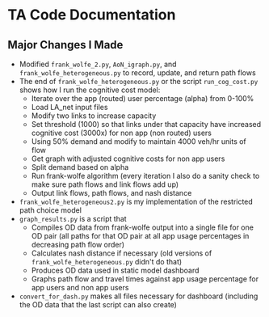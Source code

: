 # TA Code Documentation
## Major Changes I Made
* Modified `frank_wolfe_2.py`, `AoN_igraph.py`, and `frank_wolfe_heterogeneous.py` to record, update, and return path flows
* The end of `frank_wolfe_heterogeneous.py` or the script `run_cog_cost.py` shows how I run the cognitive cost model:
	* Iterate over the app (routed) user percentage (alpha) from 0-100%
	* Load LA_net input files
	* Modify two links to increase capacity
	* Set threshold (1000) so that links under that capacity have increased cognitive cost (3000x) for non app (non routed) users
	* Using 50% demand and modify to maintain 4000 veh/hr units of flow
	* Get graph with adjusted cognitive costs for non app users
	* Split demand based on alpha
	* Run frank-wolfe algorithm (every iteration I also do a sanity check to make sure path flows and link flows add up)
	* Output link flows, path flows, and nash distance
* `frank_wolfe_heterogeneous2.py` is my implementation of the restricted path choice model
* `graph_results.py` is a script that
	* Compiles OD data from frank-wolfe output into a single file for one OD pair (all paths for that OD pair at all app usage percentages in decreasing path flow order)
	* Calculates nash distance if necessary (old versions of `frank_wolfe_heterogeneous.py` didn't do that)
	* Produces OD data used in static model dashboard
	* Graphs path flow and travel times against app usage percentage for app users and non app users
* `convert_for_dash.py` makes all files necessary for dashboard (including the OD data that the last script can also create)